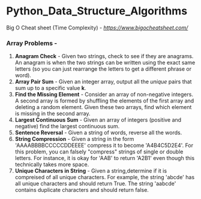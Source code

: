 # Python_Data_Structure_Algorithms
 
Big O Cheat sheet (Time Complexity) - *https://www.bigocheatsheet.com/*

### Array Problems - 
1. **Anagram Check** - Given two strings, check to see if they are anagrams. An anagram is when the two strings can be written using the exact same letters (so you can just rearrange the letters to get a different phrase or word). 
2. **Array Pair Sum** - Given an integer array, output all the *unique* pairs that sum up to a specific value **k**.
3. **Find the Missing Element** - Consider an array of non-negative integers. A second array is formed by shuffling the elements of the first array and deleting a random element. Given these two arrays, find which element is missing in the second array.
4. **Largest Continuous Sum** - Given an array of integers (positive and negative) find the largest continuous sum. 
5. **Sentence Reversal** - Given a string of words, reverse all the words.
6. **String Compression** - Given a string in the form 'AAAABBBBCCCCCDDEEEE' compress it to become 'A4B4C5D2E4'. For this problem, you can falsely "compress" strings of single or double letters. For instance, it is okay for 'AAB' to return 'A2B1' even though this technically takes more space.
7. **Unique Characters in String** - Given a string,determine if it is compreised of all unique characters. For example, the string 'abcde' has all unique characters and should return True. The string 'aabcde' contains duplicate characters and should return false.